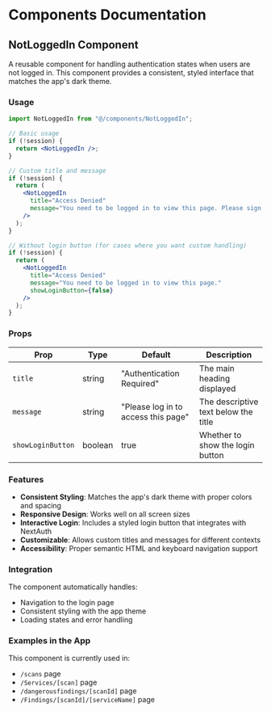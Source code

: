 # Components Documentation

## NotLoggedIn Component

A reusable component for handling authentication states when users are not logged in. This component provides a consistent, styled interface that matches the app's dark theme.

### Usage

```jsx
import NotLoggedIn from "@/components/NotLoggedIn";

// Basic usage
if (!session) {
  return <NotLoggedIn />;
}

// Custom title and message
if (!session) {
  return (
    <NotLoggedIn
      title="Access Denied"
      message="You need to be logged in to view this page. Please sign in to continue."
    />
  );
}

// Without login button (for cases where you want custom handling)
if (!session) {
  return (
    <NotLoggedIn
      title="Access Denied"
      message="You need to be logged in to view this page."
      showLoginButton={false}
    />
  );
}
```

### Props

| Prop              | Type    | Default                             | Description                          |
| ----------------- | ------- | ----------------------------------- | ------------------------------------ |
| `title`           | string  | "Authentication Required"           | The main heading displayed           |
| `message`         | string  | "Please log in to access this page" | The descriptive text below the title |
| `showLoginButton` | boolean | true                                | Whether to show the login button     |

### Features

- **Consistent Styling**: Matches the app's dark theme with proper colors and spacing
- **Responsive Design**: Works well on all screen sizes
- **Interactive Login**: Includes a styled login button that integrates with NextAuth
- **Customizable**: Allows custom titles and messages for different contexts
- **Accessibility**: Proper semantic HTML and keyboard navigation support

### Integration

The component automatically handles:

- Navigation to the login page
- Consistent styling with the app theme
- Loading states and error handling

### Examples in the App

This component is currently used in:

- `/scans` page
- `/Services/[scan]` page
- `/dangerousfindings/[scanId]` page
- `/Findings/[scanId]/[serviceName]` page
